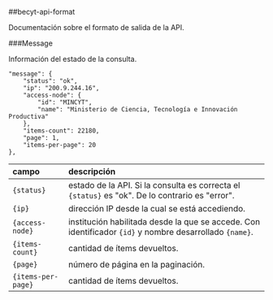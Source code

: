 ##becyt-api-format

Documentación sobre el formato de salida de la API.

###Message

Información del estado de la consulta.

```
"message": {
	"status": "ok",
	"ip": "200.9.244.16",
	"access-node": {
		"id": "MINCYT",
		"name": "Ministerio de Ciencia, Tecnología e Innovación Productiva"
	},
	"items-count": 22180,
	"page": 1,
	"items-per-page": 20
},
```

| campo | descripción |
|:------|:------------|
| `{status}` | estado de la API. Si la consulta es correcta el `{status}` es "ok". De lo contrario es "error". |
| `{ip}` | dirección IP desde la cual se está accediendo. |
| `{access-node}` | institución habilitada desde la que se accede. Con identificador `{id}` y nombre desarrollado `{name}`.
| `{items-count}` | cantidad de ítems devueltos. |
| `{page}` | número de página en la paginación. |
| `{items-per-page}` | cantidad de ítems devueltos.  |

